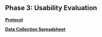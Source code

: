 ## Phase 3: Usability Evaluation

[**Protocol**](protocol-draft.pdf)

[**Data Collection Spreadsheet**]()

